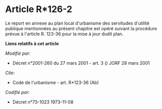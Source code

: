 # Article R*126-2

Le report en annexe au plan local d'urbanisme des servitudes d'utilité publique mentionnées au présent chapitre est opéré
suivant la procédure prévue à l'article R. 123-36 pour la mise à jour dudit plan.

**Liens relatifs à cet article**

_Modifié par_:

  - Décret n°2001-260 du 27 mars 2001 - art. 3 () JORF 28 mars 2001

_Cite_:

  - Code de l'urbanisme - art. R*123-36 (Ab)

_Codifié par_:

  - Décret n°73-1023 1973-11-08
